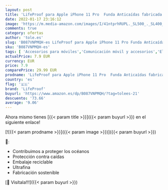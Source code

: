 ```yaml
---
layout: post
title: 'LifeProof para Apple iPhone 11 Pro  Funda Anticaídas fabricada de Plástico Reciclado procedente del Océano  Wake Series  Negro'
date: 2022-01-17 23:16:12
image: 'https://m.media-amazon.com/images/I/41ntprhRUPL._SL500_._SL400_.jpg'
comments: true
category: ofertas
author: 'tole.es'
slug: 'B087VNPMQH-es LifeProof para Apple iPhone 11 Pro Funda Anticaídas...'
sku: 'B087VNPMQH-es'
tags: [ 'Accesorios para móviles','Comunicación móvil y accesorios','Electrónica','Fundas y carcasas para teléfonos móviles','apple','iphone','lifeproof', ]
actualPrice: 7.9 EUR
currency: EUR
price: 7.9
comparePrice: 29.99 EUR
prodname: 'LifeProof para Apple iPhone 11 Pro  Funda Anticaídas fabricada de Plástico Reciclado procedente del Océano  Wake Series  Negro'
country: 'es'
flag: '🇪🇸'
brand: 'LifeProof'
buyurl: 'https://www.amazon.es/dp/B087VNPMQH/?tag=tolees-21'
descuento: '73.66'
average: '9.06'
---
```


Ahora mismo tienes [{{< param title >}}]({{< param buyurl >}}) en el siguiente enlace!

[![{{< param prodname >}}]({{< param image >}})]({{< param buyurl >}})

🔎:

- Contribuimos a proteger los océanos
- Protección contra caídas
- Embalaje reciclable
- Ultrafina
- Fabricación sostenible

[🛒 Visítala!!!]({{< param buyurl >}})

